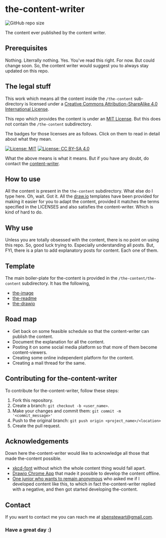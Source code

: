 # the-content-writer
![GitHub repo size](https://img.shields.io/github/repo-size/sbenstewart/the-content-writer)

The content ever published by the content writer.

## Prerequisites

Nothing. Literrally nothing. Yes. You've read this right. For now. But could change soon. So, the content writer would suggest you to always stay updated on this repo.

## The legal stuff

This work which means all the content inside the `/the-content` sub-directory is licensed under a [Creative Commons Attribution-ShareAlike 4.0 International License](http://creativecommons.org/licenses/by-sa/4.0/).

This repo which provides the content is under an [MIT License](/LICENSE). But this does not contain the `/the-content` subdirectory.

The badges for those licenses are as follows. Click on them to read in detail about what they mean.

[![License: MIT](https://img.shields.io/badge/License-MIT-yellow.svg)](https://opensource.org/licenses/MIT)
[![License: CC BY-SA 4.0](https://img.shields.io/badge/License-CC%20BY--SA%204.0-lightgrey.svg)](https://creativecommons.org/licenses/by-sa/4.0/)

What the above means is what it means. But if you have any doubt, do contact the [content-writer](mailto:sbenstewart@gmail.com?subject=[GitHub]%20the-content-writer).

## How to use

All the content is present in the `the-content` subdirectory. What else do I type here. Oh, wait. Got it. All the [draw.io](http://draw.io/) templates have been provided for making it easier for you to adapt the content, provided it matches the terms specified in the LICENSES and also satisfies the content-writer. Which is kind of hard to do.

## Why use

Unless you are totally obsessed with the content, there is no point on using this repo. So, good luck trying to. Especially understanding all posts. But, FYI, there is a plan to add explanatory posts for content. Each one of them.

## Template

The main boiler-plate for the-content is provided in the `/the-content/the-content` subdirectory. It has the following,
* [the-image](/the-content/the-content/the-content.png)
* [the-readme](/the-content/the-content/readme.md)
* [the-drawio](/the-content/the-content/the-content.drawio)

## Road map
* Get back on some feasible schedule so that the content-writer can publish the content.
* Document the explanation for all the content.
* Posting it on some social media platform so that more of them become content-viewers.
* Creating some online independent platform for the content.
* Creating a mail thread for the same.

## Contributing for the-content-writer
To contribute for the-content-writer, follow these steps:

1. Fork this repository.
2. Create a branch: `git checkout -b <user_name>`.
3. Make your changes and commit them: `git commit -m '<commit_message>'`
4. Push to the original branch: `git push origin <project_name>/<location>`
5. Create the pull request.

## Acknowledgements
Down here the-content-writer would like to acknowledge all those that made the-content possible.

* [xkcd-font](http://xkcd.com/1350/xkcd-Regular.otf) without which the whole content thing would fall apart.
* [Drawio Chrome App](https://chrome.google.com/webstore/detail/drawio-desktop/pebppomjfocnoigkeepgbmcifnnlndla?hl=en-GB) that made it possible to develop the content offline.
* [One junior who wants to remain anonymous](https://www.techradar.com/in/how-to/how-to-become-anonymous-online) who asked me if I developed content like this, to which in fact the-content-writer replied with a negative, and then got started developing the-content.

## Contact

If you want to contact me you can reach me at <sbenstewart@gmail.com>.

<h3>Have a great day :)</h3>


